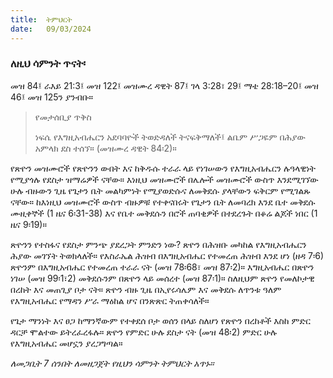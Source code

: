```yaml
---
title:  ትምህርት
date:   09/03/2024
---
```


### ለዚህ ሳምንት ጥናት፡
መዝ 84፤ ራእይ 21:3፤ መዝ 122፤ መዝሙረ ዳዊት 87፤ ገላ 3:28፣ 29፤ ማቴ 28:18–20፤ መዝ 46፤ መዝ 125ን ያንብቡ።

> <p>የመታሰቢያ ጥቅስ</p>
> ነፍሴ የእግዚአብሔርን አደባባዮች ትወድዳለች ትናፍቅማለች፤ ልቤም ሥጋዬም በሕያው አምላክ ደስ ተሰኘ። (መዝሙረ ዳዊት 84፡2)።

የጽዮን መዝሙሮች የጽዮንን ውበት እና ከቅዱሱ ተራራ ላይ የነገሠውን የእግዚአብሔርን ሉዓላዊነት የሚያጎሉ የደስታ ዝማሬዎች ናቸው። እነዚህ መዝሙሮች በሌሎች መዝሙሮች ውስጥ እንደሚገኘው ሁሉ ብዙውን ጊዜ የጌታን ቤት መልካምነት የሚያወድሱና ለመቅደሱ ያላቸውን ፍቅርም የሚገልጹ ናቸው። ከእነዚህ መዝሙሮች ውስጥ ብዙዎቹ የተቀናበሩት የጌታን ቤት ለመባረክ እንደ ቤተ መቅደሱ ሙዚቀኞች (1 ዜና 6፡31-38) እና የቤተ መቅደሱን በሮች ጠባቂዎች በተደረጉት በቆሬ ልጆች ነበር (1 ዜና 9፡19)።

ጽዮንን የተስፋና የደስታ ምንጭ ያደረጋት ምንድን ነው? ጽዮን በሕዝቡ መካከል የእግዚአብሔርን ሕያው መገኘት ትወክላለች። የእስራኤል ሕዝብ በእግዚአብሔር የተመረጠ ሕዝብ እንደ ሆነ (ዘዳ 7፡6) ጽዮንም በእግዚአብሔር የተመረጠ ተራራ ናት (መዝ 78፡68፣ መዝ 87፡2)። እግዚአብሔር በጽዮን ነገሠ (መዝ 99፡1፣2) መቅደሱንም በጽዮን ላይ መሰረተ (መዝ 87፡1)። ስለዚህም ጽዮን የመለኮታዊ በረከት እና መጠጊያ ቦታ ናት። ጽዮን ብዙ ጊዜ በኢየሩሳሌም እና መቅደሱ ለጥንቱ ዓለም የእግዚአብሔር የማዳን ሥራ ማዕከል ሆና በንጽጽር ትጠቀሳለች።

የጌታ ማንነት እና ፀጋ ከማንኛውም የተቀደሰ ቦታ ወሰን በላይ ስለሆነ የጽዮን በረከቶች እስከ ምድር ዳርቻ ሞልተው ይትረፈረፋሉ። ጽዮን የምድር ሁሉ ደስታ ናት (መዝ 48፡2) ምድር ሁሉ የእግዚአብሔር መሆኗን ያረጋግጣል።

_ለመጋቢት 7 ሰንበት ለመዘጋጀት የዚህን ሳምንት ትምህርት አጥኑ።_